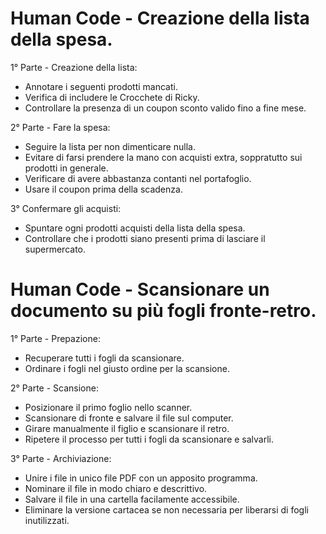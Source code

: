 
# Human Code - Creazione della lista della spesa.

1° Parte - Creazione della lista:

- Annotare i seguenti prodotti mancati.
- Verifica di includere le Crocchete di Ricky.
- Controllare la presenza di un coupon sconto valido fino a fine mese.

2° Parte - Fare la spesa:
 - Seguire la lista per non dimenticare nulla.
 - Evitare di farsi prendere la mano con acquisti extra, soppratutto sui prodotti in generale.
 - Verificare di avere abbastanza contanti nel portafoglio.
 - Usare il coupon prima della scadenza.

 3° Confermare gli acquisti:
 - Spuntare ogni prodotti acquisti della lista della spesa.
 - Controllare che i prodotti siano presenti prima di lasciare il supermercato.

# Human Code - Scansionare un documento su più fogli fronte-retro.

 1° Parte - Prepazione:
 - Recuperare tutti i fogli da scansionare.
 - Ordinare i fogli nel giusto ordine per la scansione.

 2° Parte - Scansione:
 - Posizionare il primo foglio nello scanner.
 - Scansionare di fronte e salvare il file sul computer.
 - Girare manualmente il figlio e scansionare il retro.
 - Ripetere il processo per tutti i fogli da scansionare e salvarli.

 3° Parte - Archiviazione:
 - Unire i file in unico file PDF con un apposito programma.
 - Nominare il file in modo chiaro e descrittivo.
 - Salvare il file in una cartella facilamente accessibile.
 - Eliminare la versione cartacea se non necessaria per liberarsi di fogli inutilizzati.

